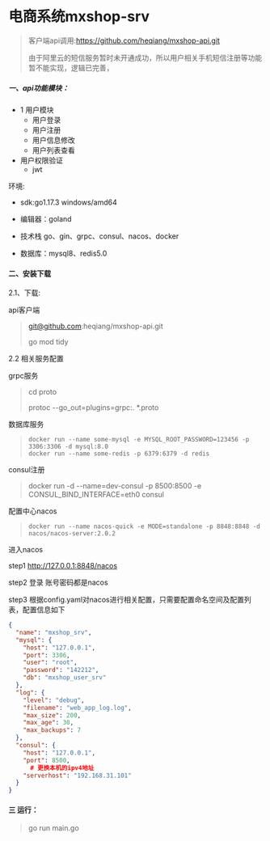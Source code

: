 # 电商系统mxshop-srv

> 客户端api调用:https://github.com/heqiang/mxshop-api.git
>
> 由于阿里云的短信服务暂时未开通成功，所以用户相关手机短信注册等功能暂不能实现，逻辑已完善，

##### 一、api功能模块：  

+ 1 用户模块  
  + 用户登录
  + 用户注册
  + 用户信息修改 
  + 用户列表查看  
+ 用户权限验证
  + jwt

环境:

+ sdk:go1.17.3 windows/amd64  

+ 编辑器：goland 
+ 技术栈 go、gin、grpc、consul、nacos、docker
+ 数据库：mysql8、redis5.0

####  二、安装下载

2.1、下载:

api客户端

>  git@github.com:heqiang/mxshop-api.git
>
> go mod tidy

2.2 相关服务配置

grpc服务

> cd proto
>
> protoc --go_out=plugins=grpc:. *.proto

数据库服务

> ```console
> docker run --name some-mysql -e MYSQL_ROOT_PASSWORD=123456 -p 3306:3306 -d mysql:8.0
> docker run --name some-redis -p 6379:6379 -d redis
> ```

consul注册

> docker run -d --name=dev-consul  -p 8500:8500  -e CONSUL_BIND_INTERFACE=eth0 consul

配置中心nacos

> ```shell
> docker run --name nacos-quick -e MODE=standalone -p 8848:8848 -d nacos/nacos-server:2.0.2
> ```

进入nacos

step1 http://127.0.0.1:8848/nacos

step2 登录 账号密码都是nacos

step3 根据config.yaml对nacos进行相关配置，只需要配置命名空间及配置列表，配置信息如下

```json
{
  "name": "mxshop_srv",
  "mysql": {
    "host": "127.0.0.1",
    "port": 3306,
    "user": "root",
    "password": "142212",
    "db": "mxshop_user_srv"
  },
  "log": {
    "level": "debug",
    "filename": "web_app_log.log",
    "max_size": 200,
    "max_age": 30,
    "max_backups": 7
  },
  "consul": {
    "host": "127.0.0.1",
    "port": 8500,
      # 更换本机的ipv4地址
    "serverhost": "192.168.31.101"
  }
}
```

#### 三 运行：

> go  run main.go



